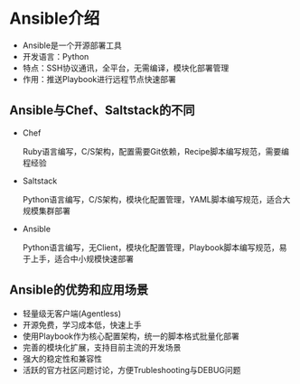 # Ansible介绍

- Ansible是一个开源部署工具
- 开发语言：Python
- 特点：SSH协议通讯，全平台，无需编译，模块化部署管理
- 作用：推送Playbook进行远程节点快速部署

## Ansible与Chef、Saltstack的不同

- Chef

  Ruby语言编写，C/S架构，配置需要Git依赖，Recipe脚本编写规范，需要编程经验

- Saltstack

  Python语言编写，C/S架构，模块化配置管理，YAML脚本编写规范，适合大规模集群部署

- Ansible

  Python语言编写，无Client，模块化配置管理，Playbook脚本编写规范，易于上手，适合中小规模快速部署

## Ansible的优势和应用场景

- 轻量级无客户端(Agentless)
- 开源免费，学习成本低，快速上手
- 使用Playbook作为核心配置架构，统一的脚本格式批量化部署
- 完善的模块化扩展，支持目前主流的开发场景
- 强大的稳定性和兼容性
- 活跃的官方社区问题讨论，方便Trubleshooting与DEBUG问题